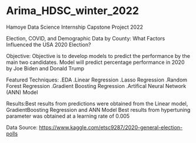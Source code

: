 # Arima_HDSC_winter_2022
Hamoye Data Science Internship Capstone Project 2022

Election, COVID, and Demographic Data by County: What Factors Influenced the USA 2020 Election?

Objective:
Objective is to develop models to predict the performance by the main two candidates. Model will predict percentage performance in 2020 by Joe Biden and Donald Trump

Featured Techniques:
.EDA
.Linear Regression
.Lasso Regression
.Random Forest Regression
.Gradient Boosting Regression
.Artifical Neural Network (ANN) Model

Results:Best results from predictions were obtained from the Linear model, GradientBoosting Regression and ANN Model
Best results from hypertuning parameter was obtained at a learning rate of 0.005

Data Source:
https://www.kaggle.com/etsc9287/2020-general-election-polls
